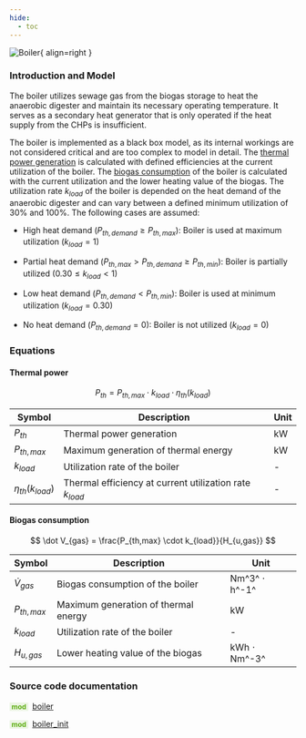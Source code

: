 ```yaml
---
hide:
  - toc
---
```


![Boiler](../../assets/icons/bsm2python/boiler.svg){ align=right }

### Introduction and Model

The boiler utilizes sewage gas from the biogas storage to heat the anaerobic digester and maintain its necessary operating temperature. It serves as a secondary heat generator that is only operated if the heat supply from the CHPs is insufficient.

The boiler is implemented as a black box model, as its internal workings are not considered critical and are too complex to model in detail. The [thermal power generation](#thermal-power) is calculated with defined efficiencies at the current utilization of the boiler. The [biogas consumption](#biogas-consumption) of the boiler is calculated with the current utilization and the lower heating value of the biogas. The utilization rate $k_{load}$ of the boiler is depended on the heat demand of the anaerobic digester and can vary between a defined minimum utilization of 30% and 100%. The following cases are assumed:

- High heat demand ($P_{th,demand} \ge P_{th,max}$): Boiler is used at maximum utilization ($k_{load} = 1$)

- Partial heat demand ($P_{th,max} \gt P_{th,demand} \ge P_{th,min}$): Boiler is partially utilized ($0.30 \le k_{load} \lt 1$)

- Low heat demand ($P_{th,demand} \lt P_{th,min}$): Boiler is used at minimum utilization ($k_{load} = 0.30$)

- No heat demand ($P_{th,demand} = 0$): Boiler is not utilized ($k_{load} = 0$)


### Equations

#### Thermal power

$$
P_{th} = P_{th,max} \cdot k_{load} \cdot \eta_{th}(k_{load})
$$

| Symbol | Description | Unit |
| ------ | ----------- | ---- |
| $P_{th}$ | Thermal power generation | kW |
| $P_{th,max}$ | Maximum generation of thermal energy | kW |
| $k_{load}$ | Utilization rate of the boiler | - |
| $\eta_{th}(k_{load})$ | Thermal efficiency at current utilization rate $k_{load}$ | - |


#### Biogas consumption

$$
\dot V_{gas} = \frac{P_{th,max} \cdot k_{load}}{H_{u,gas}}
$$

| Symbol | Description | Unit |
| ------ | ----------- | ---- |
| $\dot V_{gas}$ | Biogas consumption of the boiler | Nm^3^ $\cdot$ h^-1^ |
| $P_{th,max}$ | Maximum generation of thermal energy | kW |
| $k_{load}$ | Utilization rate of the boiler | - |
| $H_{u,gas}$ | Lower heating value of the biogas | kWh $\cdot$ Nm^-3^ |


### Source code documentation

<span style=
  "color: #5cad0f;
  font-weight: bold;
  font-size: .85em;
  background-color: #5cad0f1a;
  padding: 0 .3em;
  border-radius: .1rem;
  margin-right: 0.2rem;">
mod</span> [boiler](/reference/bsm2_python/energy_management/boiler)

<span style=
  "color: #5cad0f;
  font-weight: bold;
  font-size: .85em;
  background-color: #5cad0f1a;
  padding: 0 .3em;
  border-radius: .1rem;
  margin-right: 0.2rem;">
mod</span> [boiler_init](/reference/bsm2_python/energy_management/init/boiler_init)
